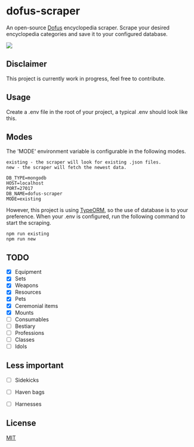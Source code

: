 # dofus-scraper
An open-source [Dofus](https://www.dofus.com/en) encyclopedia scraper. Scrape your desired encyclopedia categories and save it to your configured database.

<a href="https://codeclimate.com/github/Cornayy/dofus-scraper/maintainability"><img src="https://api.codeclimate.com/v1/badges/807065bf4ec6dfbff9fb/maintainability" /></a>

## Disclaimer
This project is currently work in progress, feel free to contribute.

## Usage
Create a .env file in the root of your project, a typical .env should look like this.

## Modes
The 'MODE' environment variable is configurable in the following modes.

```
existing - the scraper will look for existing .json files.
new - the scraper will fetch the newest data.
```

```
DB_TYPE=mongodb
HOST=localhost
PORT=27017
DB_NAME=dofus-scraper
MODE=existing
```

However, this project is using [TypeORM](https://typeorm.io/#/), so the use of database is to your preference. When your .env is configured, run the following command to start the scraping.

```
npm run existing
npm run new
```

## TODO
- [x] Equipment
- [x] Sets
- [x] Weapons
- [x] Resources
- [x] Pets
- [x] Ceremonial items
- [x] Mounts
- [ ] Consumables
- [ ] Bestiary
- [ ] Professions
- [ ] Classes
- [ ] Idols

## Less important
- [ ] Sidekicks
- [ ] Haven bags
- [ ] Harnesses






## License
[MIT](LICENSE)



